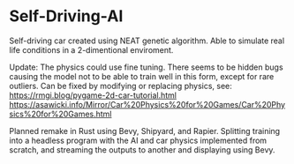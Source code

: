 # Self-Driving-AI
Self-driving car created using NEAT genetic algorithm. Able to simulate real life conditions in a 2-dimentional enviroment.

Update: The physics could use fine tuning. There seems to be hidden bugs causing the model not to be able to train well in this form, except for rare outliers. Can be fixed by modifying or replacing physics, see:
https://rmgi.blog/pygame-2d-car-tutorial.html
https://asawicki.info/Mirror/Car%20Physics%20for%20Games/Car%20Physics%20for%20Games.html 

Planned remake in Rust using Bevy, Shipyard, and Rapier. Splitting training into a headless program with the AI and car physics implemented from scratch, and streaming the outputs to another and displaying using Bevy.
